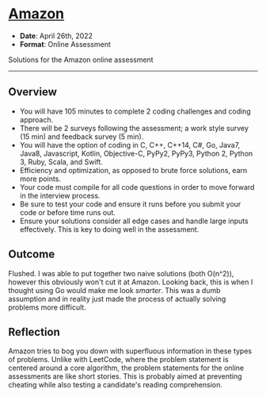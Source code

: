 # [Amazon](https://www.amazon.com)

* **Date**: April 26th, 2022
* **Format**: Online Assessment

Solutions for the Amazon online assessment

---

## Overview

* You will have 105 minutes to complete 2 coding challenges and coding approach.
* There will be 2 surveys following the assessment; a work style survey (15 min) and feedback survey (5 min).
* You will have the option of coding in C, C++, C++14, C#, Go, Java7, Java8, Javascript, Kotlin, Objective-C, PyPy2, PyPy3, Python 2, Python 3, Ruby, Scala, and Swift.
* Efficiency and optimization, as opposed to brute force solutions, earn more points.
* Your code must compile for all code questions in order to move forward in the interview process.
* Be sure to test your code and ensure it runs before you submit your code or before time runs out.
* Ensure your solutions consider all edge cases and handle large inputs effectively. This is key to doing well in the assessment.

## Outcome

Flushed. I was able to put together two naive solutions (both O(n^2)), however this obviously won't cut it at Amazon. Looking back, this is when I thought using Go would make me look *smarter*. This was a dumb assumption and in reality just made the process of actually solving problems more difficult.

## Reflection

Amazon tries to bog you down with superfluous information in these types of problems. Unlike with LeetCode, where the problem statement is centered around a core algorithm, the problem statements for the online assessments are like short stories. This is probably aimed at preventing cheating while also testing a candidate's reading comprehension.
